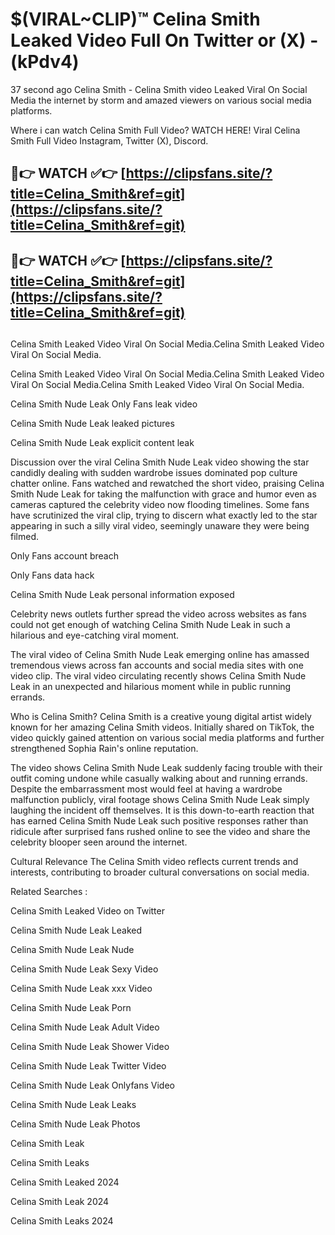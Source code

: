 # $(VIRAL~CLIP)™ Celina Smith Leaked Video Full On Twitter or (X) -(kPdv4)
37 second ago Celina Smith - Celina Smith video Leaked Viral On Social Media the internet by storm and amazed viewers on various social media platforms.

Where i can watch Celina Smith Full Video? WATCH HERE! Viral Celina Smith Full Video Instagram, Twitter (X), Discord.

## 🔴👉 WATCH ✅👉 [https://clipsfans.site/?title=Celina_Smith&ref=git](https://clipsfans.site/?title=Celina_Smith&ref=git)
## 🔴👉 WATCH ✅👉 [https://clipsfans.site/?title=Celina_Smith&ref=git](https://clipsfans.site/?title=Celina_Smith&ref=git)
##
Celina Smith Leaked Video Viral On Social Media.Celina Smith Leaked Video Viral On Social Media.

Celina Smith Leaked Video Viral On Social Media.Celina Smith Leaked Video Viral On Social Media.Celina Smith Leaked Video Viral On Social Media.

Celina Smith Nude Leak Only Fans leak video

Celina Smith Nude Leak leaked pictures

Celina Smith Nude Leak explicit content leak

Discussion over the viral Celina Smith Nude Leak video showing the star candidly dealing with sudden wardrobe issues dominated pop culture chatter online. Fans watched and rewatched the short video, praising Celina Smith Nude Leak for taking the malfunction with grace and humor even as cameras captured the celebrity video now flooding timelines. Some fans have scrutinized the viral clip, trying to discern what exactly led to the star appearing in such a silly viral video, seemingly unaware they were being filmed.


Only Fans account breach

Only Fans data hack

Celina Smith Nude Leak personal information exposed

Celebrity news outlets further spread the video across websites as fans could not get enough of watching Celina Smith Nude Leak in such a hilarious and eye-catching viral moment.


The viral video of Celina Smith Nude Leak emerging online has amassed tremendous views across fan accounts and social media sites with one video clip. The viral video circulating recently shows Celina Smith Nude Leak in an unexpected and hilarious moment while in public running errands.


Who is Celina Smith? Celina Smith is a creative young digital artist widely known for her amazing Celina Smith videos. Initially shared on TikTok, the video quickly gained attention on various social media platforms and further strengthened Sophia Rain's online reputation.

The video shows Celina Smith Nude Leak suddenly facing trouble with their outfit coming undone while casually walking about and running errands. Despite the embarrassment most would feel at having a wardrobe malfunction publicly, viral footage shows Celina Smith Nude Leak simply laughing the incident off themselves. It is this down-to-earth reaction that has earned Celina Smith Nude Leak such positive responses rather than ridicule after surprised fans rushed online to see the video and share the celebrity blooper seen around the internet.

Cultural Relevance The Celina Smith video reflects current trends and interests, contributing to broader cultural conversations on social media.

Related Searches :

Celina Smith Leaked Video on Twitter

Celina Smith Nude Leak Leaked

Celina Smith Nude Leak Nude

Celina Smith Nude Leak Sexy Video

Celina Smith Nude Leak xxx Video

Celina Smith Nude Leak Porn

Celina Smith Nude Leak Adult Video

Celina Smith Nude Leak Shower Video

Celina Smith Nude Leak Twitter Video

Celina Smith Nude Leak Onlyfans Video

Celina Smith Nude Leak Leaks

Celina Smith Nude Leak Photos

Celina Smith Leak

Celina Smith Leaks

Celina Smith Leaked 2024

Celina Smith Leak 2024

Celina Smith Leaks 2024
